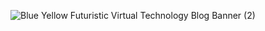 
![Blue Yellow Futuristic Virtual Technology Blog Banner (2)](https://user-images.githubusercontent.com/69584395/172560791-2920c3df-1cec-4c10-82fd-d1d27d2044f6.png)
